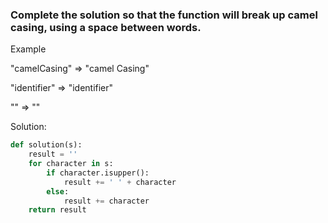 ### Complete the solution so that the function will break up camel casing, using a space between words.

Example

"camelCasing"  =>  "camel Casing"

"identifier"   =>  "identifier"

""             =>  ""

Solution:
```python
def solution(s):
    result = ''
    for character in s:
        if character.isupper():
            result += ' ' + character
        else:
            result += character
    return result
```
